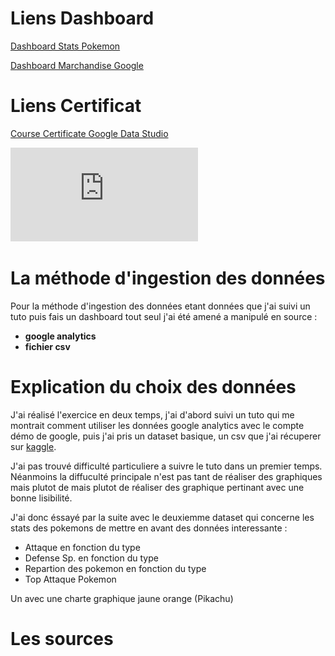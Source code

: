 # Liens Dashboard

[Dashboard Stats Pokemon](https://datastudio.google.com/reporting/d6370320-d151-4298-acb5-1b8ed50b83cc)

[Dashboard Marchandise Google](https://datastudio.google.com/reporting/79be6669-071b-4522-97af-35f09d83b2bd)


# Liens Certificat 

[Course Certificate Google Data Studio](https://drive.google.com/file/d/17Bkem178DFu4ycQ_4cvXuxweKAeH6wT8/view?usp=sharing)

![alt Certificat](https://github.com/nujabness/google-data-studio/blob/master/Course_Certificate.pdf)

# La méthode d'ingestion des données    

Pour la méthode d'ingestion des données etant données que j'ai suivi un tuto puis fais un dashboard tout seul j'ai été amené a manipulé 
en source : 
* **google analytics** 
* **fichier csv** 


# Explication du choix des données

J'ai réalisé l'exercice en deux temps, j'ai d'abord suivi un tuto qui me montrait comment utiliser les données google
analytics avec le compte démo de google, puis j'ai pris un dataset basique, un csv que j'ai récuperer sur [kaggle](https://www.kaggle.com/abcsds/pokemon).

J'ai pas trouvé difficulté particuliere a suivre le tuto dans un premier temps. Néanmoins la diffuculté principale n'est pas tant de réaliser des graphiques mais plutot de
mais plutot de réaliser des graphique pertinant avec une bonne lisibilité. 

J'ai donc éssayé par la suite avec le deuxiemme dataset qui concerne les stats des pokemons de mettre en avant des données interessante :
* Attaque en fonction du type
* Defense Sp. en fonction du type 
* Repartion des pokemon en fonction du type
* Top Attaque Pokemon 

Un avec une charte graphique jaune orange (Pikachu)


# Les sources 

